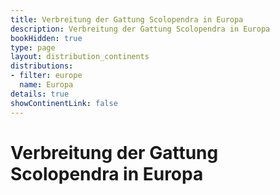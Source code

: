 ```yaml
---
title: Verbreitung der Gattung Scolopendra in Europa
description: Verbreitung der Gattung Scolopendra in Europa
bookHidden: true
type: page
layout: distribution_continents
distributions:
- filter: europe
  name: Europa
details: true
showContinentLink: false
---
```


# Verbreitung der Gattung Scolopendra in Europa